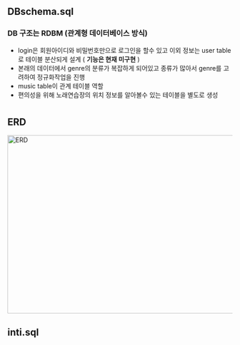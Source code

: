 ## DBschema.sql


### DB 구조는 RDBM (관계형 데이터베이스 방식)

+ login은 회원아이디와 비밀번호만으로 로그인을 할수 있고 이외 정보는 user table로 테이블 분산되게 설계 ( **기능은 현재 미구현** )
+ 본래의 데이터에서 genre의 분류가 복잡하게 되어있고 종류가 많아서 genre를 고려하여 정규화작업을 진행
+ music table이 관계 테이블 역할
+ 편의성을 위해 노래연습장의 위치 정보를 알아볼수 있는 테이블을 별도로 생성

#





## ERD
<img 
src="https://github.com/user-attachments/assets/1e19ec62-7b22-4840-b81b-dd6320400315"
width="700px"
height="400px"
title="px 100"
alt="ERD"></img><br/>


## inti.sql
